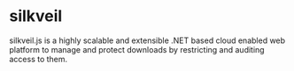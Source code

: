 silkveil
========

silkveil.js is a highly scalable and extensible .NET based cloud enabled web platform to manage and protect downloads by restricting and auditing access to them.